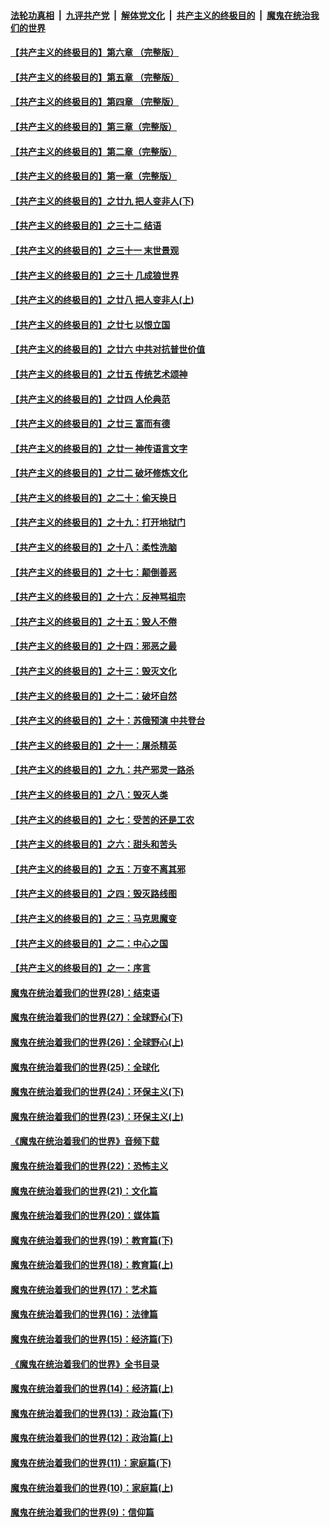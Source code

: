 ####  [法轮功真相](../../../../basic/blob/master/README.md?t=05040231) &nbsp;|&nbsp; [九评共产党](../../../../9ping.md/blob/master/README.md?t=05040231) &nbsp;|&nbsp; [解体党文化](../../../../jtdwh.md/blob/master/README.md?t=05040231)  &nbsp;|&nbsp; [共产主义的终极目的](../../../../gczydzjmd.md/blob/master/README.md?t=05040231) &nbsp;|&nbsp; [魔鬼在统治我们的世界](../../../../mgztzwmdsj.md/blob/master/README.md?t=05040231) 

#### [【共产主义的终极目的】第六章 （完整版）](../pages/nsc422/n11428913.md?t=05040231) 

#### [【共产主义的终极目的】第五章 （完整版）](../pages/nsc422/n11428912.md?t=05040231) 

#### [【共产主义的终极目的】第四章 （完整版）](../pages/nsc422/n11428907.md?t=05040231) 

#### [【共产主义的终极目的】第三章（完整版）](../pages/nsc422/n11428848.md?t=05040231) 

#### [【共产主义的终极目的】第二章（完整版）](../pages/nsc422/n11428831.md?t=05040231) 

#### [【共产主义的终极目的】第一章（完整版）](../pages/nsc422/n11417651.md?t=05040231) 

#### [【共产主义的终极目的】之廿九 把人变非人(下)](../pages/nsc422/n11344140.md?t=05040231) 

#### [【共产主义的终极目的】之三十二 结语](../pages/nsc422/n11360535.md?t=05040231) 

#### [【共产主义的终极目的】之三十一 末世景观](../pages/nsc422/n11351129.md?t=05040231) 

#### [【共产主义的终极目的】之三十 几成狼世界](../pages/nsc422/n11348280.md?t=05040231) 

#### [【共产主义的终极目的】之廿八 把人变非人(上)](../pages/nsc422/n11340492.md?t=05040231) 

#### [【共产主义的终极目的】之廿七 以恨立国](../pages/nsc422/n11336944.md?t=05040231) 

#### [【共产主义的终极目的】之廿六 中共对抗普世价值](../pages/nsc422/n11324785.md?t=05040231) 

#### [【共产主义的终极目的】之廿五 传统艺术颂神](../pages/nsc422/n11296396.md?t=05040231) 

#### [【共产主义的终极目的】之廿四 人伦典范](../pages/nsc422/n11296397.md?t=05040231) 

#### [【共产主义的终极目的】之廿三 富而有德](../pages/nsc422/n11283598.md?t=05040231) 

#### [【共产主义的终极目的】之廿一 神传语言文字](../pages/nsc422/n11263265.md?t=05040231) 

#### [【共产主义的终极目的】之廿二 破坏修炼文化](../pages/nsc422/n11245728.md?t=05040231) 

#### [【共产主义的终极目的】之二十：偷天换日](../pages/nsc422/n11238846.md?t=05040231) 

#### [【共产主义的终极目的】之十九：打开地狱门](../pages/nsc422/n11206376.md?t=05040231) 

#### [【共产主义的终极目的】之十八：柔性洗脑](../pages/nsc422/n11199994.md?t=05040231) 

#### [【共产主义的终极目的】之十七：颠倒善恶](../pages/nsc422/n11179782.md?t=05040231) 

#### [【共产主义的终极目的】之十六：反神骂祖宗](../pages/nsc422/n11166798.md?t=05040231) 

#### [【共产主义的终极目的】之十五：毁人不倦](../pages/nsc422/n11166792.md?t=05040231) 

#### [【共产主义的终极目的】之十四：邪恶之最](../pages/nsc422/n11150249.md?t=05040231) 

#### [【共产主义的终极目的】之十三：毁灭文化](../pages/nsc422/n11135227.md?t=05040231) 

#### [【共产主义的终极目的】之十二：破坏自然](../pages/nsc422/n11135214.md?t=05040231) 

#### [【共产主义的终极目的】之十：苏俄预演 中共登台](../pages/nsc422/n11118424.md?t=05040231) 

#### [【共产主义的终极目的】之十一：屠杀精英](../pages/nsc422/n11118442.md?t=05040231) 

#### [【共产主义的终极目的】之九：共产邪灵一路杀](../pages/nsc422/n11114139.md?t=05040231) 

#### [【共产主义的终极目的】之八：毁灭人类](../pages/nsc422/n11108503.md?t=05040231) 

#### [【共产主义的终极目的】之七：受苦的还是工农](../pages/nsc422/n11101809.md?t=05040231) 

#### [【共产主义的终极目的】之六：甜头和苦头](../pages/nsc422/n11096971.md?t=05040231) 

#### [【共产主义的终极目的】之五：万变不离其邪](../pages/nsc422/n11091285.md?t=05040231) 

#### [【共产主义的终极目的】之四：毁灭路线图](../pages/nsc422/n11086284.md?t=05040231) 

#### [【共产主义的终极目的】之三：马克思魔变](../pages/nsc422/n11061941.md?t=05040231) 

#### [【共产主义的终极目的】之二：中心之国](../pages/nsc422/n11047728.md?t=05040231) 

#### [【共产主义的终极目的】之一：序言](../pages/nsc422/n11086077.md?t=05040231) 

#### [魔鬼在统治着我们的世界(28)：结束语](../pages/nsc422/n10936246.md?t=05040231) 

#### [魔鬼在统治着我们的世界(27)：全球野心(下)](../pages/nsc422/n10928319.md?t=05040231) 

#### [魔鬼在统治着我们的世界(26)：全球野心(上)](../pages/nsc422/n10900318.md?t=05040231) 

#### [魔鬼在统治着我们的世界(25)：全球化](../pages/nsc422/n10788205.md?t=05040231) 

#### [魔鬼在统治着我们的世界(24)：环保主义(下)](../pages/nsc422/n10695307.md?t=05040231) 

#### [魔鬼在统治着我们的世界(23)：环保主义(上)](../pages/nsc422/n10688613.md?t=05040231) 

#### [《魔鬼在统治着我们的世界》音频下载](../pages/nsc422/n10635553.md?t=05040231) 

#### [魔鬼在统治着我们的世界(22)：恐怖主义](../pages/nsc422/n10614727.md?t=05040231) 

#### [魔鬼在统治着我们的世界(21)：文化篇](../pages/nsc422/n10597706.md?t=05040231) 

#### [魔鬼在统治着我们的世界(20)：媒体篇](../pages/nsc422/n10586579.md?t=05040231) 

#### [魔鬼在统治着我们的世界(19)：教育篇(下)](../pages/nsc422/n10564808.md?t=05040231) 

#### [魔鬼在统治着我们的世界(18)：教育篇(上)](../pages/nsc422/n10526970.md?t=05040231) 

#### [魔鬼在统治着我们的世界(17)：艺术篇](../pages/nsc422/n10499093.md?t=05040231) 

#### [魔鬼在统治着我们的世界(16)：法律篇](../pages/nsc422/n10485969.md?t=05040231) 

#### [魔鬼在统治着我们的世界(15)：经济篇(下)](../pages/nsc422/n10469975.md?t=05040231) 

#### [《魔鬼在统治着我们的世界》全书目录](../pages/nsc422/n10464261.md?t=05040231) 

#### [魔鬼在统治着我们的世界(14)：经济篇(上)](../pages/nsc422/n10457370.md?t=05040231) 

#### [魔鬼在统治着我们的世界(13)：政治篇(下)](../pages/nsc422/n10448270.md?t=05040231) 

#### [魔鬼在统治着我们的世界(12)：政治篇(上)](../pages/nsc422/n10444576.md?t=05040231) 

#### [魔鬼在统治着我们的世界(11)：家庭篇(下)](../pages/nsc422/n10440961.md?t=05040231) 

#### [魔鬼在统治着我们的世界(10)：家庭篇(上)](../pages/nsc422/n10435448.md?t=05040231) 

#### [魔鬼在统治着我们的世界(9)：信仰篇](../pages/nsc422/n10432159.md?t=05040231) 

